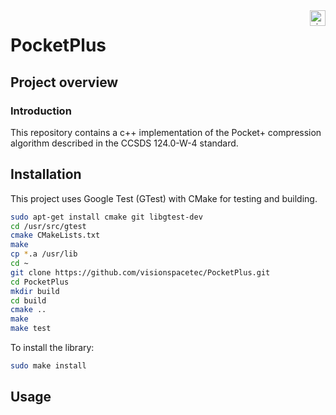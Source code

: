 <a href="http://www.visionspace.com">
   <img src="https://www.visionspace.com/img/VISIONSPACE_HZ_BLACK_HR.png" alt="visionspace logo" title="visionspace_cicd" align="right" height="25px" />
</a>

# PocketPlus

## Project overview

### Introduction
This repository contains a c++ implementation of the Pocket+ compression algorithm described in the CCSDS 124.0-W-4 standard.

## Installation
This project uses Google Test (GTest) with CMake for testing and building.
```bash
sudo apt-get install cmake git libgtest-dev
cd /usr/src/gtest
cmake CMakeLists.txt
make
cp *.a /usr/lib
cd ~
git clone https://github.com/visionspacetec/PocketPlus.git
cd PocketPlus
mkdir build
cd build
cmake ..
make
make test
```

To install the library:
```bash
sudo make install
```

## Usage

